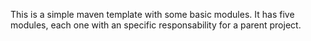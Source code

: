 This is a simple maven template with some basic modules. It has five modules, each one with an specific responsability for a parent project.
